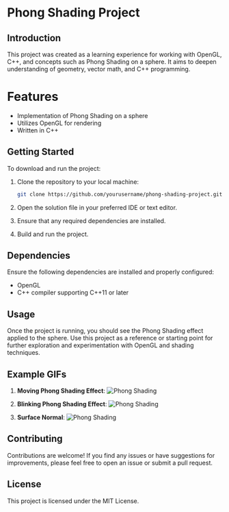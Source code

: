 # Phong Shading Project

## Introduction
This project was created as a learning experience for working with OpenGL, C++, and concepts such as Phong Shading on a sphere. It aims to deepen understanding of geometry, vector math, and C++ programming.

# Features
- Implementation of Phong Shading on a sphere
- Utilizes OpenGL for rendering
- Written in C++

## Getting Started
To download and run the project:

1. Clone the repository to your local machine:
    ```bash
    git clone https://github.com/yourusername/phong-shading-project.git
    ```

2. Open the solution file in your preferred IDE or text editor.
3. Ensure that any required dependencies are installed.
4. Build and run the project.

## Dependencies
Ensure the following dependencies are installed and properly configured:

- OpenGL
- C++ compiler supporting C++11 or later

## Usage
Once the project is running, you should see the Phong Shading effect applied to the sphere. Use this project as a reference or starting point for further exploration and experimentation with OpenGL and shading techniques.

## Example GIFs
1. **Moving Phong Shading Effect**:
   ![Phong Shading](path_to_phong_shading.gif)
   
2. **Blinking Phong Shading Effect**:
   ![Phong Shading](path_to_phong_shading.gif)

3. **Surface Normal**:
   ![Phong Shading](path_to_phong_shading.gif)

## Contributing
Contributions are welcome! If you find any issues or have suggestions for improvements, please feel free to open an issue or submit a pull request.

## License
This project is licensed under the MIT License.
